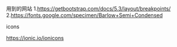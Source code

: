 用到的网站
1.https://getbootstrap.com/docs/5.3/layout/breakpoints/
2.https://fonts.google.com/specimen/Barlow+Semi+Condensed

icons 

https://ionic.io/ionicons